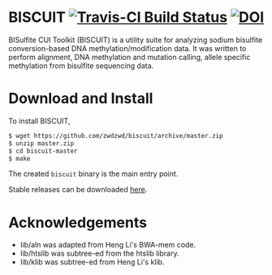 # BISCUIT [![Travis-CI Build Status](https://travis-ci.org/zwdzwd/biscuit.svg?branch=master)](https://travis-ci.org/zwdzwd/biscuit) [![DOI](https://zenodo.org/badge/doi/10.5281/zenodo.48262.svg)](http://dx.doi.org/10.5281/zenodo.48262)

BISulfite CUI Toolkit (BISCUIT) is a utility suite for analyzing sodium bisulfite conversion-based DNA methylation/modification data. It was written to perform alignment, DNA methylation and mutation calling, allele specific methylation from bisulfite sequencing data.

# Download and Install

To install BISCUIT,

```bash
$ wget https://github.com/zwdzwd/biscuit/archive/master.zip
$ unzip master.zip
$ cd biscuit-master
$ make
```

The created `biscuit` binary is the main entry point.

Stable releases can be downloaded [here](https://github.com/zwdzwd/biscuit/releases/).

<!-- User Guide is available [here](https://github.com/zwdzwd/biscuit/wiki). -->

# Acknowledgements

 * lib/aln was adapted from Heng Li's BWA-mem code.
 * lib/htslib was subtree-ed from the htslib library.
 * lib/klib was subtree-ed from Heng Li's klib.
